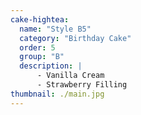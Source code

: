 ```yaml
---
cake-hightea:
  name: "Style B5"
  category: "Birthday Cake"
  order: 5
  group: "B"
  description: |
      - Vanilla Cream
      - Strawberry Filling
thumbnail: ./main.jpg
---
```

